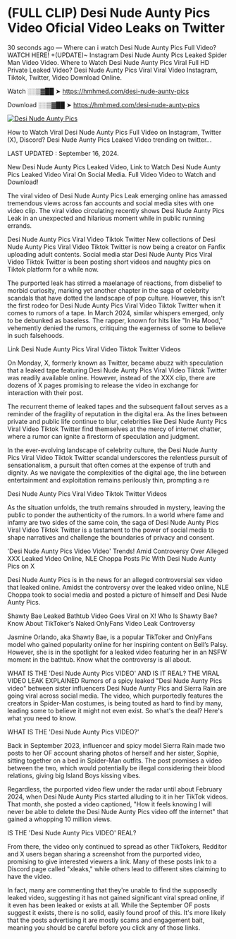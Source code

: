 # (FULL CLIP) Desi Nude Aunty Pics Video Oficial Video Leaks on Twitter

30 seconds ago — Where can i watch Desi Nude Aunty Pics Full Video? WATCH HERE! +(UPDATE)~ Instagram Desi Nude Aunty Pics Leaked Spider Man Video Video. Where to Watch Desi Nude Aunty Pics Viral Full HD Private Leaked Video? Desi Nude Aunty Pics Viral Viral Video Instagram, Tiktok, Twitter, Video Download Online.

Watch ░░▒▓██ ➤ https://hmhmed.com/desi-nude-aunty-pics

Download ░░▒▓██ ➤ https://hmhmed.com/desi-nude-aunty-pics

[![Desi Nude Aunty Pics](https://i.imgur.com/dJHk4Zq.gif)](https://hmhmed.com/desi-nude-aunty-pics)

How to Watch Viral Desi Nude Aunty Pics Full Video on Instagram, Twitter (X), Discord? Desi Nude Aunty Pics Leaked Video trending on twitter...

LAST UPDATED : September 16, 2024.

New Desi Nude Aunty Pics Leaked Video, Link to Watch Desi Nude Aunty Pics Leaked Video Viral On Social Media. Full Video Video to Watch and Download!

The viral video of Desi Nude Aunty Pics Leak emerging online has amassed tremendous views across fan accounts and social media sites with one video clip. The viral video circulating recently shows Desi Nude Aunty Pics Leak in an unexpected and hilarious moment while in public running errands.

Desi Nude Aunty Pics Viral Video Tiktok Twitter New collections of Desi Nude Aunty Pics Viral Video Tiktok Twitter is now being a creator on Fanfix uploading adult contents. Social media star Desi Nude Aunty Pics Viral Video Tiktok Twitter is been posting short videos and naughty pics on Tiktok platform for a while now.

The purported leak has stirred a maelanage of reactions, from disbelief to morbid curiosity, marking yet another chapter in the saga of celebrity scandals that have dotted the landscape of pop culture. However, this isn't the first rodeo for Desi Nude Aunty Pics Viral Video Tiktok Twitter when it comes to rumors of a tape. In March 2024, similar whispers emerged, only to be debunked as baseless. The rapper, known for hits like "In Ha Mood," vehemently denied the rumors, critiquing the eagerness of some to believe in such falsehoods.

Link Desi Nude Aunty Pics Viral Video Tiktok Twitter Videos

On Monday, X, formerly known as Twitter, became abuzz with speculation that a leaked tape featuring Desi Nude Aunty Pics Viral Video Tiktok Twitter was readily available online. However, instead of the XXX clip, there are dozens of X pages promising to release the video in exchange for interaction with their post.

The recurrent theme of leaked tapes and the subsequent fallout serves as a reminder of the fragility of reputation in the digital era. As the lines between private and public life continue to blur, celebrities like Desi Nude Aunty Pics Viral Video Tiktok Twitter find themselves at the mercy of internet chatter, where a rumor can ignite a firestorm of speculation and judgment.

In the ever-evolving landscape of celebrity culture, the Desi Nude Aunty Pics Viral Video Tiktok Twitter scandal underscores the relentless pursuit of sensationalism, a pursuit that often comes at the expense of truth and dignity. As we navigate the complexities of the digital age, the line between entertainment and exploitation remains perilously thin, prompting a re

Desi Nude Aunty Pics Viral Video Tiktok Twitter Videos

As the situation unfolds, the truth remains shrouded in mystery, leaving the public to ponder the authenticity of the rumors. In a world where fame and infamy are two sides of the same coin, the saga of Desi Nude Aunty Pics Viral Video Tiktok Twitter is a testament to the power of social media to shape narratives and challenge the boundaries of privacy and consent.

'Desi Nude Aunty Pics Video Video' Trends! Amid Controversy Over Alleged XXX Leaked Video Online, NLE Choppa Posts Pic With Desi Nude Aunty Pics on X

Desi Nude Aunty Pics is in the news for an alleged controversial sex video that leaked online. Amidst the controversy over the leaked video online, NLE Choppa took to social media and posted a picture of himself and Desi Nude Aunty Pics.

Shawty Bae Leaked Bathtub Video Goes Viral on X! Who Is Shawty Bae? Know About TikToker’s Naked OnlyFans Video Leak Controversy

Jasmine Orlando, aka Shawty Bae, is a popular TikToker and OnlyFans model who gained popularity online for her inspiring content on Bell’s Palsy. However, she is in the spotlight for a leaked video featuring her in an NSFW moment in the bathtub. Know what the controversy is all about.

WHAT IS THE 'Desi Nude Aunty Pics VIDEO' AND IS IT REAL? THE VIRAL VIDEO LEAK EXPLAINED Rumors of a spicy leaked "Desi Nude Aunty Pics video" between sister influencers Desi Nude Aunty Pics and Sierra Rain are going viral across social media. The video, which purportedly features the creators in Spider-Man costumes, is being touted as hard to find by many, leading some to believe it might not even exist. So what's the deal? Here's what you need to know.

WHAT IS THE 'Desi Nude Aunty Pics VIDEO?'

Back in September 2023, influencer and spicy model Sierra Rain made two posts to her OF account sharing photos of herself and her sister, Sophie, sitting together on a bed in Spider-Man outfits. The post promises a video between the two, which would potentially be illegal considering their blood relations, giving big Island Boys kissing vibes.

Regardless, the purported video flew under the radar until about February 2024, when Desi Nude Aunty Pics started alluding to it in her TikTok videos. That month, she posted a video captioned, "How it feels knowing I will never be able to delete the Desi Nude Aunty Pics video off the internet" that gained a whopping 10 million views.

IS THE 'Desi Nude Aunty Pics VIDEO' REAL?

From there, the video only continued to spread as other TikTokers, Redditor and X users began sharing a screenshot from the purported video, promising to give interested viewers a link. Many of these posts link to a Discord page called "xleaks," while others lead to different sites claiming to have the video.

In fact, many are commenting that they're unable to find the supposedly leaked video, suggesting it has not gained significant viral spread online, if it even has been leaked or exists at all. While the September OF posts suggest it exists, there is no solid, easily found proof of this. It's more likely that the posts advertising it are mostly scams and engagement bait, meaning you should be careful before you click any of those links.